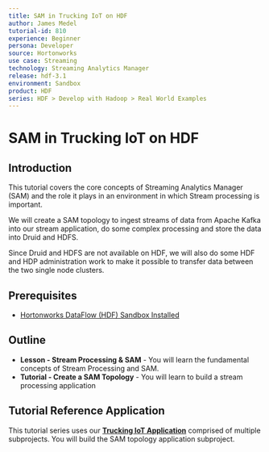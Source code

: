 ```yaml
---
title: SAM in Trucking IoT on HDF
author: James Medel
tutorial-id: 810
experience: Beginner
persona: Developer
source: Hortonworks
use case: Streaming
technology: Streaming Analytics Manager
release: hdf-3.1
environment: Sandbox
product: HDF
series: HDF > Develop with Hadoop > Real World Examples
---
```


# SAM in Trucking IoT on HDF

## Introduction

This tutorial covers the core concepts of Streaming Analytics Manager (SAM) and the role it plays in an environment in which Stream processing is important.

We will create a SAM topology to ingest streams of data from Apache Kafka into our stream application, do some complex processing and store the data into Druid and HDFS.

Since Druid and HDFS are not available on HDF, we will also do some HDF and HDP administration work to make it possible to transfer data between the two single node clusters.

## Prerequisites

- [Hortonworks DataFlow (HDF) Sandbox Installed](https://hortonworks.com/downloads/#sandbox)

## Outline

- **Lesson - Stream Processing & SAM** - You will learn the fundamental concepts of Stream Processing and SAM.
- **Tutorial - Create a SAM Topology** - You will learn to build a stream processing application

## Tutorial Reference Application

This tutorial series uses our **[Trucking IoT Application](https://github.com/orendain/trucking-iot/tree/hadoop-summit-2017)** comprised of multiple subprojects. You will build the SAM topology application subproject.
